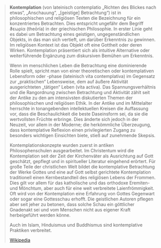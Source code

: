 > **Kontemplation** (von lateinisch contemplatio „Richten des Blickes nach etwas“, „Anschauung“, „[geistige] Betrachtung“) ist in philosophischen und religiösen Texten die Bezeichnung für ein konzentriertes Betrachten. Dies entspricht ungefähr dem Begriff ϑεωρία (theōría) in der griechischen Philosophie. In erster Linie geht es dabei um Betrachtung eines geistigen, ungegenständlichen Objekts, in das man sich vertieft, um darüber Erkenntnis zu gewinnen. Im religiösen Kontext ist das Objekt oft eine Gottheit oder deren Wirken. Kontemplation präsentiert sich als intuitive Alternative oder weiterführende Ergänzung zum diskursiven Bemühen um Erkenntnis.
>
> Wenn im menschlichen Leben die Betrachtung eine dominierende Rolle spielt, spricht man von einer theoretischen oder kontemplativen Lebensform oder -phase (lateinisch vita contemplativa) im Gegensatz zur „praktischen“ Lebensweise, dem auf äußere Aktivität ausgerichteten „tätigen“ Leben (vita activa). Das Spannungsverhältnis und die Rangordnung zwischen Betrachtung und Aktivität zählt seit der Antike zu den am intensivsten diskutierten Themen der philosophischen und religiösen Ethik. In der Antike und im Mittelalter herrschte in tonangebenden intellektuellen Kreisen die Auffassung vor, dass die Beschaulichkeit die beste Daseinsform sei, da sie die wertvollsten Früchte erbringe. Dies änderte sich jedoch in der Neuzeit, vor allem in der Moderne; die herkömmliche Überzeugung, dass kontemplative Reflexion einen privilegierten Zugang zu besonders wichtigen Einsichten biete, stieß auf zunehmende Skepsis.
>
> Kontemplationskonzepte wurden zuerst in antiken Philosophenschulen ausgearbeitet. Im Christentum wird die Kontemplation seit der Zeit der Kirchenväter als Ausrichtung auf Gott geschätzt, gepflegt und in spiritueller Literatur eingehend erörtert. Für große Teile der christlichen Welt bildet die kontemplative Betrachtung der Werke Gottes und eine auf Gott selbst gerichtete Kontemplation traditionell einen Kernbestandteil des religiösen Lebens der Frommen. Dies gilt vor allem für das katholische und das orthodoxe Eremiten- und Mönchtum, aber auch für eine weit verbreitete Laienfrömmigkeit. Oft wird von der Kontemplation eine Erfahrung von Gottes Gegenwart oder sogar eine Gottesschau erhofft. Die geistlichen Autoren pflegen aber seit jeher zu betonen, dass solche Schau ein göttlicher Gnadenakt sei und vom Menschen nicht aus eigener Kraft herbeigeführt werden könne.
>
> Auch im Islam, Hinduismus und Buddhismus sind kontemplative Praktiken verbreitet.
>
> [Wikipedia](https://de.wikipedia.org/wiki/Kontemplation)